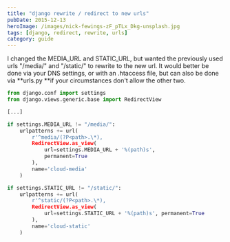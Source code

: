```yaml
---
title: "django rewrite / redirect to new urls"
pubDate: 2015-12-13
heroImage: /images/nick-fewings-zF_pTLx_Dkg-unsplash.jpg
tags: [django, redirect, rewrite, urls]
category: guide
---
```


I changed the MEDIA_URL and STATIC_URL, but wanted the previously used urls "/media/" and "/static/" to rewrite to the new url. It would better be done via your DNS settings, or with an .htaccess file, but can also be done via **urls.py **if your circumstances don't allow the other two.

```python
from django.conf import settings
from django.views.generic.base import RedirectView

[...]

if settings.MEDIA_URL != "/media/":
    urlpatterns += url(
        r'^media/(?P<path>.\*),
        RedirectView.as_view(
            url=settings.MEDIA_URL + '%(path)s',
            permanent=True
        ),
        name='cloud-media'
    )

if settings.STATIC_URL != "/static/":
    urlpatterns += url(
        r'^static/(?P<path>.\*),
        RedirectView.as_view(
            url=settings.STATIC_URL + '%(path)s', permanent=True
        ),
        name='cloud-static'
    )
```

